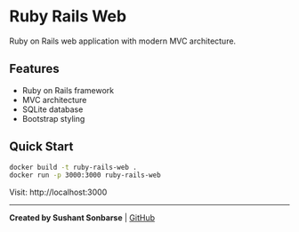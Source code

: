 # Ruby Rails Web

Ruby on Rails web application with modern MVC architecture.

## Features
- Ruby on Rails framework
- MVC architecture
- SQLite database
- Bootstrap styling

## Quick Start
```bash
docker build -t ruby-rails-web .
docker run -p 3000:3000 ruby-rails-web
```

Visit: http://localhost:3000

---
**Created by Sushant Sonbarse** | [GitHub](https://github.com/sonbarse17/)